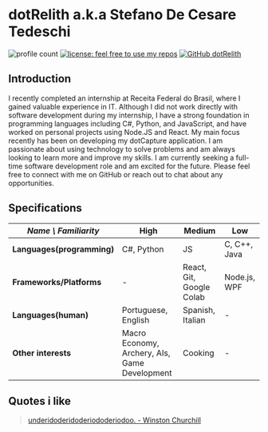 # dotRelith a.k.a Stefano De Cesare Tedeschi
![profile count](https://komarev.com/ghpvc/?username=dotRelith&color=red)
[![license: feel free to use my repos](https://img.shields.io/badge/license-feel%20free%20to%20use%20my%20repos-success)](https://github.com/dotRelith)
[![GitHub dotRelith](https://img.shields.io/github/followers/dotRelith?label=follow&style=social)](https://github.com/dotRelith)

## Introduction
I recently completed an internship at Receita Federal do Brasil, where I gained valuable experience in IT. Although I did not work directly with software development during my internship, I have a strong foundation in programming languages including C#, Python, and JavaScript, and have worked on personal projects using Node.JS and React. My main focus recently has been on developing my dotCapture application. I am passionate about using technology to solve problems and am always looking to learn more and improve my skills. I am currently seeking a full-time software development role and am excited for the future. Please feel free to connect with me on GitHub or reach out to chat about any opportunities.

## Specifications
| *Name \ Familiarity* | High | Medium | Low |
| --------------- | --------------- | --------------- | ------------- |
| **Languages(programming)** | C#, Python | JS | C, C++, Java |
| **Frameworks/Platforms** | - | React, Git, Google Colab | Node.js, WPF |
| **Languages(human)** | Portuguese, English | Spanish, Italian  | - |
| **Other interests** | Macro Economy, Archery, AIs, Game Development | Cooking | - |

## Quotes i like
> [underidoderidoderiododeriodoo. - Winston Churchill](https://www.youtube.com/shorts/ldq-TT7gyb0)
